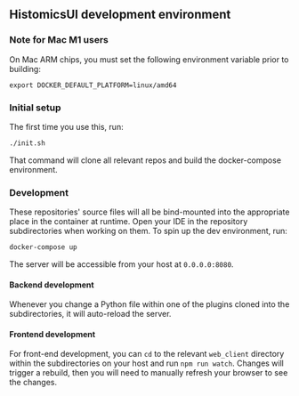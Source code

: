 ## HistomicsUI development environment

### Note for Mac M1 users

On Mac ARM chips, you must set the following environment variable prior to building:

    export DOCKER_DEFAULT_PLATFORM=linux/amd64

### Initial setup

The first time you use this, run:

```bash
./init.sh
```

That command will clone all relevant repos and build the docker-compose environment.

### Development

These repositories' source files will all be bind-mounted into the appropriate
place in the container at runtime. Open your IDE in the repository subdirectories when
working on them. To spin up the dev environment, run:

```bash
docker-compose up
```

The server will be accessible from your host at `0.0.0.0:8080`.

#### Backend development

Whenever you change a Python file
within one of the plugins cloned into the subdirectories, it will auto-reload the server.

#### Frontend development

For front-end development, you can `cd` to the relevant `web_client` directory within the
subdirectories on your host and run `npm run watch`. Changes will trigger a rebuild, then you will
need to manually refresh your browser to see the changes.
